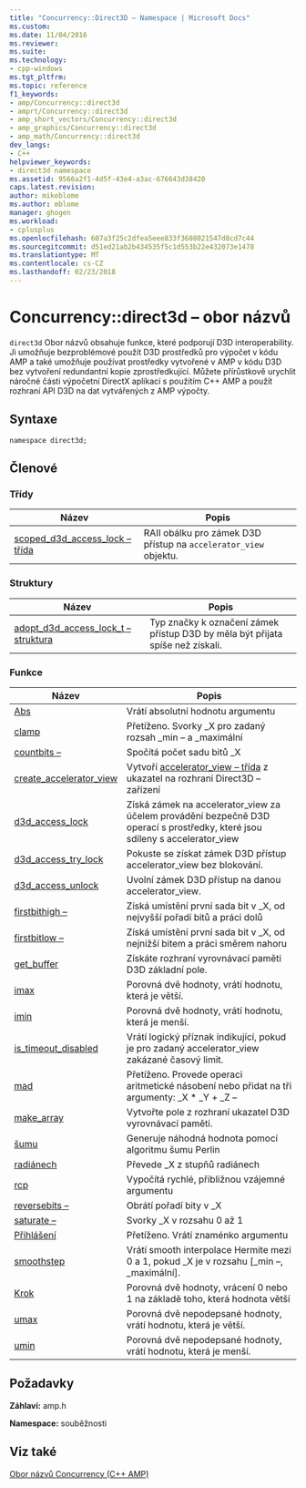 ```yaml
---
title: "Concurrency::Direct3D – Namespace | Microsoft Docs"
ms.custom: 
ms.date: 11/04/2016
ms.reviewer: 
ms.suite: 
ms.technology:
- cpp-windows
ms.tgt_pltfrm: 
ms.topic: reference
f1_keywords:
- amp/Concurrency::direct3d
- amprt/Concurrency::direct3d
- amp_short_vectors/Concurrency::direct3d
- amp_graphics/Concurrency::direct3d
- amp_math/Concurrency::direct3d
dev_langs:
- C++
helpviewer_keywords:
- direct3d namespace
ms.assetid: 9566a2f1-4d5f-43e4-a3ac-676643d38420
caps.latest.revision: 
author: mikeblome
ms.author: mblome
manager: ghogen
ms.workload:
- cplusplus
ms.openlocfilehash: 607a3f25c2dfea5eee833f3608021547d8cd7c44
ms.sourcegitcommit: d51ed21ab2b434535f5c1d553b22e432073e1478
ms.translationtype: MT
ms.contentlocale: cs-CZ
ms.lasthandoff: 02/23/2018
---
```

# <a name="concurrencydirect3d-namespace"></a>Concurrency::direct3d – obor názvů
`direct3d` Obor názvů obsahuje funkce, které podporují D3D interoperability. Ji umožňuje bezproblémové použít D3D prostředků pro výpočet v kódu AMP a také umožňuje používat prostředky vytvořené v AMP v kódu D3D bez vytvoření redundantní kopie zprostředkující. Můžete přírůstkově urychlit náročné části výpočetní DirectX aplikací s použitím C++ AMP a použít rozhraní API D3D na dat vytvářených z AMP výpočty.  
  
## <a name="syntax"></a>Syntaxe  
  
```  
namespace direct3d;  
```  
  
## <a name="members"></a>Členové  
  
### <a name="classes"></a>Třídy  
  
|Název|Popis|  
|----------|-----------------|  
|[scoped_d3d_access_lock – třída](scoped-d3d-access-lock-class.md)|RAII obálku pro zámek D3D přístup na `accelerator_view` objektu.|  
  
### <a name="structures"></a>Struktury  
  
|Název|Popis|  
|----------|-----------------|  
|[adopt_d3d_access_lock_t – struktura](adopt-d3d-access-lock-t-structure.md)|Typ značky k označení zámek přístup D3D by měla být přijata spíše než získali.|  
  
### <a name="functions"></a>Funkce  
  
|Název|Popis|  
|----------|-----------------|  
|[Abs](concurrency-direct3d-namespace-functions-amp.md#abs)|Vrátí absolutní hodnotu argumentu|  
|[clamp](concurrency-direct3d-namespace-functions-amp.md#clamp)|Přetíženo. Svorky _X pro zadaný rozsah _min – a _maximální|  
|[countbits –](concurrency-direct3d-namespace-functions-amp.md#countbits)|Spočítá počet sadu bitů _X|  
|[create_accelerator_view](concurrency-direct3d-namespace-functions-amp.md#create_accelerator_view)|Vytvoří [accelerator_view – třída](accelerator-view-class.md) z ukazatel na rozhraní Direct3D – zařízení|  
|[d3d_access_lock](concurrency-direct3d-namespace-functions-amp.md#d3d_access_lock)|Získá zámek na accelerator_view za účelem provádění bezpečně D3D operací s prostředky, které jsou sdíleny s accelerator_view|  
|[d3d_access_try_lock](concurrency-direct3d-namespace-functions-amp.md#d3d_access_try_lock)|Pokuste se získat zámek D3D přístup accelerator_view bez blokování.|  
|[d3d_access_unlock](concurrency-direct3d-namespace-functions-amp.md#d3d_access_unlock)|Uvolní zámek D3D přístup na danou accelerator_view.|  
|[firstbithigh –](concurrency-direct3d-namespace-functions-amp.md#firstbithigh)|Získá umístění první sada bit v _X, od nejvyšší pořadí bitů a práci dolů|  
|[firstbitlow –](concurrency-direct3d-namespace-functions-amp.md#firstbitlow)|Získá umístění první sada bit v _X, od nejnižší bitem a práci směrem nahoru|  
|[get_buffer](concurrency-direct3d-namespace-functions-amp.md#get_buffer)|Získáte rozhraní vyrovnávací paměti D3D základní pole.|  
|[imax](concurrency-direct3d-namespace-functions-amp.md#imax)|Porovná dvě hodnoty, vrátí hodnotu, která je větší.|  
|[imin](concurrency-direct3d-namespace-functions-amp.md#imin)|Porovná dvě hodnoty, vrátí hodnotu, která je menší.|  
|[is_timeout_disabled](concurrency-direct3d-namespace-functions-amp.md#is_timeout_disabled)|Vrátí logický příznak indikující, pokud je pro zadaný accelerator_view zakázané časový limit.|  
|[mad](concurrency-direct3d-namespace-functions-amp.md#mad)|Přetíženo. Provede operaci aritmetické násobení nebo přidat na tři argumenty: _X * _Y + _Z –|  
|[make_array](concurrency-direct3d-namespace-functions-amp.md#make_array)|Vytvořte pole z rozhraní ukazatel D3D vyrovnávací paměti.|  
|[šumu](concurrency-direct3d-namespace-functions-amp.md#noise)|Generuje náhodná hodnota pomocí algoritmu šumu Perlin|  
|[radiánech](concurrency-direct3d-namespace-functions-amp.md#radians)|Převede _X z stupňů radiánech|  
|[rcp](concurrency-direct3d-namespace-functions-amp.md#rcp)|Vypočítá rychlé, přibližnou vzájemné argumentu|  
|[reversebits –](concurrency-direct3d-namespace-functions-amp.md#reversebits)|Obrátí pořadí bity v _X|  
|[saturate –](concurrency-direct3d-namespace-functions-amp.md#saturate)|Svorky _X v rozsahu 0 až 1|  
|[Přihlášení](concurrency-direct3d-namespace-functions-amp.md#sign)|Přetíženo. Vrátí znaménko argumentu|  
|[smoothstep](concurrency-direct3d-namespace-functions-amp.md#smoothstep)|Vrátí smooth interpolace Hermite mezi 0 a 1, pokud _X je v rozsahu [_min –, _maximální].|  
|[Krok](concurrency-direct3d-namespace-functions-amp.md#step)|Porovná dvě hodnoty, vrácení 0 nebo 1 na základě toho, která hodnota větší|  
|[umax](concurrency-direct3d-namespace-functions-amp.md#umax)|Porovná dvě nepodepsané hodnoty, vrátí hodnotu, která je větší.|  
|[umin](concurrency-direct3d-namespace-functions-amp.md#umin)|Porovná dvě nepodepsané hodnoty, vrátí hodnotu, která je menší.|  

## <a name="requirements"></a>Požadavky  
 **Záhlaví:** amp.h  
  
 **Namespace:** souběžnosti  
  
## <a name="see-also"></a>Viz také  
 [Obor názvů Concurrency (C++ AMP)](concurrency-namespace-cpp-amp.md)
